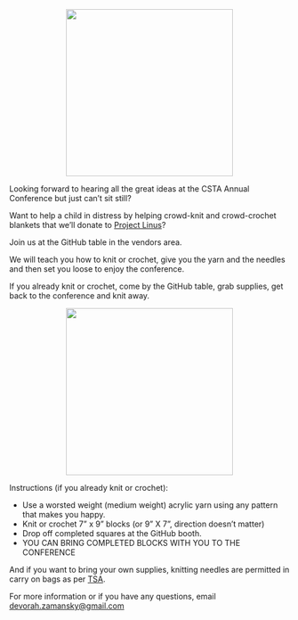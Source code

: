 <div style="text-align:center">
<img src="https://cestlaz.github.io/img/knitting-tech-conference/top.jpg" width="300px" height="300px" align="center">
</div>

Looking forward to hearing all the great ideas at the CSTA Annual Conference but just can’t sit still? 

Want to help a child in distress by helping crowd-knit and crowd-crochet blankets that we’ll donate to [Project Linus](https://www.projectlinus.org/)?

Join us at the GitHub table in the vendors area. 

We will teach you how to knit or crochet, give you the yarn and the needles  and then set you loose to enjoy the conference. 

If you already knit or crochet, come by the GitHub table, grab supplies, get back to the conference and knit away.

<div style="text-align:center">
<img src="https://pbs.twimg.com/media/Cvke8R8WEAAx91h.jpg" width="300px" height="300px" align="center">
</div>

Instructions (if you already knit or crochet):

  - Use a worsted weight (medium weight) acrylic yarn using any pattern that makes you happy.
  - Knit or crochet 7” x 9” blocks (or 9” X 7”, direction doesn’t matter)
  - Drop off completed squares at the GitHub booth.
  - YOU CAN BRING COMPLETED BLOCKS WITH YOU TO THE CONFERENCE


And if you want to bring your own supplies, knitting needles are permitted in carry on bags as per [TSA](https://www.tsa.gov/travel/security-screening/whatcanibring/items/knitting-needles).

For more information or if you have any questions, email [devorah.zamansky@gmail.com](mailto:devorah.zamansky@gmail.com)





